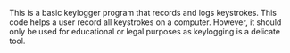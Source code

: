 This is a basic keylogger program that records and logs keystrokes. This code helps a user record all keystrokes on a computer. However, it should only be used for educational or legal purposes as keylogging is a delicate tool. 
